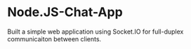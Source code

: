 # Node.JS-Chat-App

Built a simple web application using Socket.IO for full-duplex communicaiton between clients.

